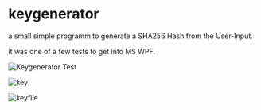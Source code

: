 # keygenerator
a small simple programm to generate a SHA256 Hash from the User-Input.  

it was one of a few tests to get into MS WPF. 

![Keygenerator Test](https://user-images.githubusercontent.com/78151090/109819054-f0334400-7c33-11eb-8b1f-1533a20e82f0.jpg)

![key](https://user-images.githubusercontent.com/78151090/109819194-15c04d80-7c34-11eb-926a-5f617ea2fba2.jpg)

![keyfile](https://user-images.githubusercontent.com/78151090/109819374-47391900-7c34-11eb-8122-8ce28fb7b022.jpg)
